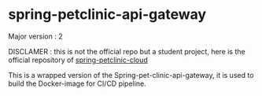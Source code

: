 
# spring-petclinic-api-gateway

Major version :
2

DISCLAMER : this is not the official repo but a student project, here is the official repository of  <a href="//github.com/spring-petclinic/spring-petclinic-cloud/">spring-petclinic-cloud</a>

This is a wrapped version of the Spring-pet-clinic-api-gateway, it is used to build the Docker-image for CI/CD pipeline. 
